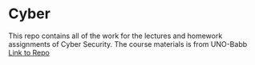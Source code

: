 # Cyber
This repo contains all of the work for the lectures and homework assignments of Cyber Security. The course materials is from UNO-Babb [Link to Repo](https://github.com/UNO-Babb)
